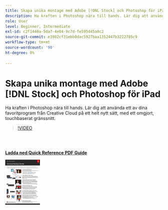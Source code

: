 ```yaml
---
title: Skapa unika montage med Adobe [!DNL Stock] och Photoshop för iPad
description: Ha kraften i Photoshop nära till hands. Lär dig att använda ett av dina favoritprogram från Creative Cloud på ett helt nytt sätt, med ett omgjort, touchbaserat gränssnitt
role: User
level: Beginner, Intermediate
exl-id: c2f1440a-5da7-4e04-9c7d-fe595d45a8c2
source-git-commit: e3982cf31ebb0dac5927baa1352447b3222785c9
workflow-type: tm+mt
source-wordcount: '90'
ht-degree: 0%

---
```


# Skapa unika montage med Adobe [!DNL Stock] och Photoshop för iPad

Ha kraften i Photoshop nära till hands. Lär dig att använda ett av dina favoritprogram från Creative Cloud på ett helt nytt sätt, med ett omgjort, touchbaserat gränssnitt.

>[!VIDEO](https://video.tv.adobe.com/v/331004?hidetitle=true)

<br> 

[**Ladda ned Quick Reference PDF Guide**](../quick-reference/GettoknowPhotoshopontheiPad.pdf)

[![Bild av första sidan i snabbguiden](assets/GettoknowPhotoshopontheiPadPage1.png)](../quick-reference/GettoknowPhotoshopontheiPad.pdf)
